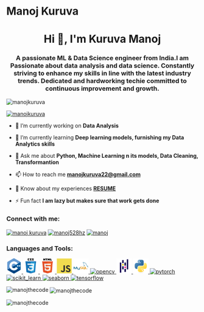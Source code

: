 # Manoj Kuruva
<h1 align="center">Hi 👋, I'm Kuruva Manoj</h1>
<h3 align="center">A passionate ML & Data Science engineer from India.I am Passionate about data analysis and data science. Constantly striving to enhance my skills in line with the latest industry trends. Dedicated and hardworking techie committed to continuous improvement and growth.</h3>

<p align="left"> <img src="https://komarev.com/ghpvc/?username=manojkuruva&label=Profile%20views&color=0e75b6&style=flat" alt="manojkuruva" /> </p>

<p align="left"> <a href="https://github.com/ryo-ma/github-profile-trophy"><img src="https://github-profile-trophy.vercel.app/?username=manojkuruva" alt="manojkuruva" /></a> </p>

- 🔭 I’m currently working on **Data Analysis**

- 🌱 I’m currently learning **Deep learning models, furnishing my Data Analytics skills**

- 💬 Ask me about **Python, Machine Learning n its models, Data Cleaning, Transformantion**

- 📫 How to reach me **manojkuruva22@gmail.com**

- 📄 Know about my experiences [**RESUME**](https://docs.google.com/document/d/17716PcfXi7XgGHdk_BNxS5CdjI7IVucN/edit?usp=share_link&ouid=117174492050717886451&rtpof=true&sd=true)

- ⚡ Fun fact **I am lazy but makes sure that work gets done**

<h3 align="left">Connect with me:</h3>
<p align="left">
<a href="https://www.linkedin.com/in/manoj-kuruva-b133a0203/" target="blank"><img align="center" src="https://raw.githubusercontent.com/rahuldkjain/github-profile-readme-generator/master/src/images/icons/Social/linked-in-alt.svg" alt="manoj kuruva" height="30" width="40" /></a>
<a href="https://instagram.com/manoj528hz" target="blank"><img align="center" src="https://raw.githubusercontent.com/rahuldkjain/github-profile-readme-generator/master/src/images/icons/Social/instagram.svg" alt="manoj528hz" height="30" width="40" /></a>
<a href="https://www.leetcode.com/manoj" target="blank"><img align="center" src="https://raw.githubusercontent.com/rahuldkjain/github-profile-readme-generator/master/src/images/icons/Social/leet-code.svg" alt="manoj" height="30" width="40" /></a>
</p>

<h3 align="left">Languages and Tools:</h3>
<p align="left"> <a href="https://www.w3schools.com/cpp/" target="_blank" rel="noreferrer"> <img src="https://raw.githubusercontent.com/devicons/devicon/master/icons/cplusplus/cplusplus-original.svg" alt="cplusplus" width="40" height="40"/> </a> <a href="https://www.w3schools.com/css/" target="_blank" rel="noreferrer"> <img src="https://raw.githubusercontent.com/devicons/devicon/master/icons/css3/css3-original-wordmark.svg" alt="css3" width="40" height="40"/> </a> <a href="https://www.w3.org/html/" target="_blank" rel="noreferrer"> <img src="https://raw.githubusercontent.com/devicons/devicon/master/icons/html5/html5-original-wordmark.svg" alt="html5" width="40" height="40"/> </a> <a href="https://developer.mozilla.org/en-US/docs/Web/JavaScript" target="_blank" rel="noreferrer"> <img src="https://raw.githubusercontent.com/devicons/devicon/master/icons/javascript/javascript-original.svg" alt="javascript" width="40" height="40"/> </a> <a href="https://www.mysql.com/" target="_blank" rel="noreferrer"> <img src="https://raw.githubusercontent.com/devicons/devicon/master/icons/mysql/mysql-original-wordmark.svg" alt="mysql" width="40" height="40"/> </a> <a href="https://opencv.org/" target="_blank" rel="noreferrer"> <img src="https://www.vectorlogo.zone/logos/opencv/opencv-icon.svg" alt="opencv" width="40" height="40"/> </a> <a href="https://pandas.pydata.org/" target="_blank" rel="noreferrer"> <img src="https://raw.githubusercontent.com/devicons/devicon/2ae2a900d2f041da66e950e4d48052658d850630/icons/pandas/pandas-original.svg" alt="pandas" width="40" height="40"/> </a> <a href="https://www.python.org" target="_blank" rel="noreferrer"> <img src="https://raw.githubusercontent.com/devicons/devicon/master/icons/python/python-original.svg" alt="python" width="40" height="40"/> </a> <a href="https://pytorch.org/" target="_blank" rel="noreferrer"> <img src="https://www.vectorlogo.zone/logos/pytorch/pytorch-icon.svg" alt="pytorch" width="40" height="40"/> </a> <a href="https://scikit-learn.org/" target="_blank" rel="noreferrer"> <img src="https://upload.wikimedia.org/wikipedia/commons/0/05/Scikit_learn_logo_small.svg" alt="scikit_learn" width="40" height="40"/> </a> <a href="https://seaborn.pydata.org/" target="_blank" rel="noreferrer"> <img src="https://seaborn.pydata.org/_images/logo-mark-lightbg.svg" alt="seaborn" width="40" height="40"/> </a> <a href="https://www.tensorflow.org" target="_blank" rel="noreferrer"> <img src="https://www.vectorlogo.zone/logos/tensorflow/tensorflow-icon.svg" alt="tensorflow" width="40" height="40"/> </a> </p>

<p><img align="left" src="https://github-readme-stats.vercel.app/api/top-langs?username=manojthecode&show_icons=true&locale=en&layout=compact" alt="manojthecode" /></p>

<p>&nbsp;<img align="center" src="https://github-readme-stats.vercel.app/api?username=manojthecode&show_icons=true&locale=en" alt="manojthecode" /></p>

<p><img align="center" src="https://github-readme-streak-stats.herokuapp.com/?user=manojthecode&" alt="manojthecode" /></p>



